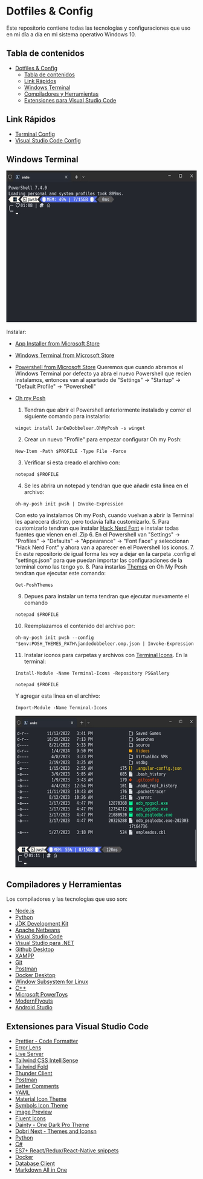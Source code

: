 # Dotfiles & Config

Este repositorio contiene todas las tecnologías y configuraciones que uso en mi día a día en mi sistema operativo Windows 10.

## Tabla de contenidos
- [Dotfiles \& Config](#dotfiles--config)
  - [Tabla de contenidos](#tabla-de-contenidos)
  - [Link Rápidos](#link-rápidos)
  - [Windows Terminal](#windows-terminal)
  - [Compiladores y Herramientas](#compiladores-y-herramientas)
  - [Extensiones para Visual Studio Code](#extensiones-para-visual-studio-code)

## Link Rápidos

- [Terminal Config](https://github.com/dev-eloy/dotfiles/tree/main/.config/terminal)
- [Visual Studio Code Config](https://github.com/dev-eloy/dotfiles/tree/main/.config/vscode)

## Windows Terminal

<img src=".screenshots/windows-terminal.jpg" alt="image" height="400">

Instalar:

- [App Installer from Microsoft Store](https://apps.microsoft.com/detail/9NBLGGH4NNS1?rtc=1&hl=es-ar&gl=AR)
- [Windows Terminal from Microsoft Store](https://www.microsoft.com/store/productId/9N0DX20HK701?ocid=pdpshare)
- [Powershell from Microsoft Store](https://www.microsoft.com/store/productId/9MZ1SNWT0N5D?ocid=pdpshare)
  Queremos que cuando abramos el Windows Terminal por defecto ya abra el nuevo Powershell que recien instalamos, entonces van al apartado de "Settings" → "Startup" → "Default Profile" → "Powershell"
- [Oh my Posh](https://ohmyposh.dev/docs/installation/windows)
    1. Tendran que abrir el Powershell anteriormente instalado y correr el siguiente comando para instalarlo:
    ```
    winget install JanDeDobbeleer.OhMyPosh -s winget
    ```
    2. Crear un nuevo "Profile" para empezar configurar Oh my Posh:
    ```
    New-Item -Path $PROFILE -Type File -Force
    ```
    3. Verificar si esta creado el archivo con:
    ```   
    notepad $PROFILE
    ```
    4. Se les abrira un notepad y tendran que que añadir esta linea en el archivo:
    ```   
    oh-my-posh init pwsh | Invoke-Expression
    ```
    Con esto ya instalamos Oh my Posh, cuando vuelvan a abrir la Terminal les aparecera distinto, pero todavia falta customizarlo.
    5. Para customizarlo tendran que instalar [Hack Nerd Font](https://www.nerdfonts.com/font-downloads) e instalar todas fuentes que vienen en el .Zip
    6. En el Powershell van "Settings" → "Profiles" → "Defaults" → "Appearance" → "Font Face" y seleccionan "Hack Nerd Font" y ahora van a aparecer en el Powershell los iconos.
    7. En este repositorio de igual forma les voy a dejar en la carpeta .config el "settings.json" para que puedan importar las configuraciones de la terminal como las tengo yo.
    8. Para instarlas [Themes](https://ohmyposh.dev/docs/themes) en Oh My Posh tendran que ejecutar este comando:
    ```   
    Get-PoshThemes
    ```   
    9. Depues para instalar un tema tendran que ejecutar nuevamente el comando 
    ```   
    notepad $PROFILE
    ```   
    10. Reemplazamos el contenido del archivo por:
    ```   
    oh-my-posh init pwsh --config "$env:POSH_THEMES_PATH\jandedobbeleer.omp.json | Invoke-Expression
    ```
    11. Instalar iconos para carpetas y archivos con [Terminal Icons](https://github.com/devblackops/Terminal-Icons). En la terminal:
    ```   
    Install-Module -Name Terminal-Icons -Repository PSGallery
    ```
    ```   
    notepad $PROFILE
    ```
    Y agregar esta línea en el archivo:
    ```   
    Import-Module -Name Terminal-Icons
    ```
    
    <img src=".screenshots/windows-terminal-folders.jpg" alt="image" height="400">

## Compiladores y Herramientas

Los compiladores y las tecnologías que uso son:

- [Node.js](https://nodejs.org/en)
- [Python](https://www.python.org/)
- [JDK Development Kit](https://www.oracle.com/ar/java/technologies/downloads/)
- [Apache Netbeans](https://netbeans.apache.org/front/main/)
- [Visual Studio Code](https://code.visualstudio.com/)
- [Visual Studio para .NET](https://visualstudio.microsoft.com/es/)
- [Github Desktop](https://desktop.github.com/)
- [XAMPP](https://www.apachefriends.org/es/index.html)
- [Git](https://git-scm.com/)
- [Postman](https://www.postman.com/downloads/)
- [Docker Desktop](https://docs.docker.com/desktop/install/windows-install/)
- [Window Subsystem for Linux](https://www.youtube.com/watch?v=ZO4KWQfUBBc&t=317s&ab_channel=FaztCode)
- [C++](https://www.youtube.com/watch?v=v3ENcQpoA5A&t=130s&ab_channel=FaztCode)
- [Microsoft PowerToys](https://apps.microsoft.com/detail/XP89DCGQ3K6VLD?hl=en-us&gl=US)
- [ModernFlyouts](https://apps.microsoft.com/detail/9MT60QV066RP?hl=es-mx&gl=MX)
- [Android Studio](https://developer.android.com/studio)

## Extensiones para Visual Studio Code

- [Prettier - Code Formatter](https://marketplace.visualstudio.com/items?itemName=esbenp.prettier-vscode)
- [Error Lens](https://marketplace.visualstudio.com/items?itemName=usernamehw.errorlens)
- [Live Server](https://marketplace.visualstudio.com/items?itemName=ritwickdey.LiveServer)
- [Tailwind CSS IntelliSense](https://marketplace.visualstudio.com/items?itemName=bradlc.vscode-tailwindcss)
- [Tailwind Fold](https://marketplace.visualstudio.com/items?itemName=stivo.tailwind-fold)
- [Thunder Client](https://marketplace.visualstudio.com/items?itemName=rangav.vscode-thunder-client)
- [Postman](https://marketplace.visualstudio.com/items?itemName=Postman.postman-for-vscode)
- [Better Comments](https://marketplace.visualstudio.com/items?itemName=aaron-bond.better-comments)
- [YAML](https://marketplace.visualstudio.com/items?itemName=redhat.vscode-yaml)
- [Material Icon Theme](https://marketplace.visualstudio.com/items?itemName=PKief.material-icon-theme)
- [Symbols Icon Theme](https://marketplace.visualstudio.com/items?itemName=miguelsolorio.symbols)
- [Image Preview](https://marketplace.visualstudio.com/items?itemName=kisstkondoros.vscode-gutter-preview)
- [Fluent Icons](https://marketplace.visualstudio.com/items?itemName=miguelsolorio.fluent-icons)
- [Dainty - One Dark Pro Theme](https://marketplace.visualstudio.com/items?itemName=alexanderte.dainty-one-dark-pro-vscode)
- [Dobri Next - Themes and Iconsn](https://marketplace.visualstudio.com/items?itemName=sldobri.bunker)
- [Python](https://marketplace.visualstudio.com/items?itemName=ms-python.python)
- [C#](https://marketplace.visualstudio.com/items?itemName=ms-dotnettools.csharp)
- [ES7+ React/Redux/React-Native snippets](https://marketplace.visualstudio.com/items?itemName=dsznajder.es7-react-js-snippets)
- [Docker](https://marketplace.visualstudio.com/items?itemName=ms-azuretools.vscode-docker)
- [Database Client](https://marketplace.visualstudio.com/items?itemName=cweijan.vscode-database-client2)
- [Markdown All in One](https://marketplace.visualstudio.com/items?itemName=yzhang.markdown-all-in-one)



